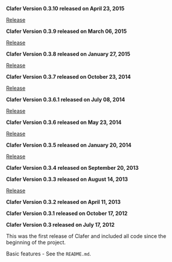 **Clafer Version 0.3.10 released on April 23, 2015**

[Release](https://github.com/gsdlab/clafer/pull/66)

**Clafer Version 0.3.9 released on March 06, 2015**

[Release](https://github.com/gsdlab/clafer/pull/63)

**Clafer Version 0.3.8 released on January 27, 2015**

[Release](https://github.com/gsdlab/clafer/pull/60)

**Clafer Version 0.3.7 released on October 23, 2014**

[Release](https://github.com/gsdlab/clafer/pull/53)

**Clafer Version 0.3.6.1 released on July 08, 2014**

[Release](https://github.com/gsdlab/clafer/pull/50)

**Clafer Version 0.3.6 released on May 23, 2014**

[Release](https://github.com/gsdlab/clafer/pull/48)

**Clafer Version 0.3.5 released on January 20, 2014**

[Release](https://github.com/gsdlab/clafer/pull/44)

**Clafer Version 0.3.4 released on September 20, 2013**

**Clafer Version 0.3.3 released on August 14, 2013**

[Release](https://github.com/gsdlab/clafer/pull/35)

**Clafer Version 0.3.2 released on April 11, 2013**

**Clafer Version 0.3.1 released on October 17, 2012**

**Clafer Version 0.3 released on July 17, 2012**

This was the first release of Clafer and included all code since the beginning of the project.

Basic features - See the `README.md`.





